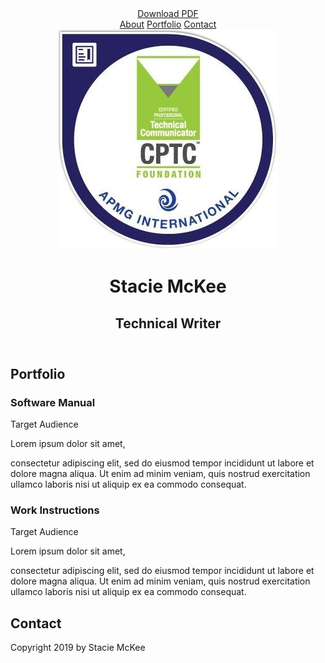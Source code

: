 <html lang="en">
<head>
    <meta charset="UTF-8">
    <meta name="viewport" content="width=device-width, initial-scale=1.0">
</head>
<body>
<!--  // Intro -->
  <header id="about">
    <a href="resume.pdf" class="btn download">Download PDF</a>
    <nav>
      <a href="#about">About</a>
      <a href="#portfolio">Portfolio</a>
      <a href="#contact">Contact</a>
    </nav>
      <img class="profile-image" src="images/cptc.jpg" alt="Stacie McKee">
        <h1>Stacie McKee</h1>
        <h2>Technical Writer</h2>
  </header>

  <main>
<!-- // Portfolio -->
    <section id="portfolio" class="portfolio">
      <div class="content-wrap">
        <h2>Portfolio</h2>
        <div class="col-narrow">
          <h3>Software Manual</h3>
            <p class="uppercase">Target Audience</p>
		        </div>
        <div class="col-wide project-description">
          <p>Lorem ipsum dolor sit amet,</p>
          <p> consectetur adipiscing elit, sed do eiusmod tempor incididunt ut labore et dolore magna aliqua. Ut enim ad minim veniam, quis nostrud exercitation ullamco laboris nisi ut aliquip ex ea commodo consequat.<p>
          <h3>Work Instructions</h3>
            <p class="uppercase">Target Audience</p>
        </div>
        <div class="col-wide project-description">
          <p>Lorem ipsum dolor sit amet,</p>
          <p> consectetur adipiscing elit, sed do eiusmod tempor incididunt ut labore et dolore magna aliqua. Ut enim ad minim veniam, quis nostrud exercitation ullamco laboris nisi ut aliquip ex ea commodo consequat.<p>
      </div>
    </section>
  </main>
<!-- // Footer and Contact Info -->
  <footer id="contact" class="footer">
    <div class="content-wrap">
      <h2>Contact</h2>
        <div class="contact-info">
          <a href="mailto:stacie.mckee@gmail.com"><i class="fas fa-envelope"></i></a>
          <a href="#" target="https://www.linkedin.com/in/stacie-mckee-5338154a/"><i class="fab fa-linkedin"></i></a>
        </div>
        <p>Copyright 2019 by Stacie McKee</p>
    </div>
  </footer>
</body>
</html>
